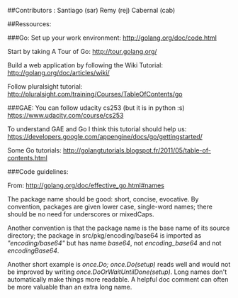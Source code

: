 ##Contributors :
Santiago (sar)
Remy (rej)
Cabernal (cab)


##Ressources:

###Go:
Set up your work environment:
http://golang.org/doc/code.html

Start by taking A Tour of Go:
http://tour.golang.org/

Build a web application by following the Wiki Tutorial:
http://golang.org/doc/articles/wiki/

Follow pluralsight tutorial:
http://pluralsight.com/training/Courses/TableOfContents/go

###GAE:
You can follow udacity cs253  (but it is in python :s)
https://www.udacity.com/course/cs253

To understand GAE and Go I think this tutorial should help us: 
https://developers.google.com/appengine/docs/go/gettingstarted/

Some Go tutorials:
http://golangtutorials.blogspot.fr/2011/05/table-of-contents.html


###Code guidelines:

From: http://golang.org/doc/effective_go.html#names

The package name should be good: short, concise, evocative. By convention, packages are given lower case, single-word names; there should be no need for underscores or mixedCaps. 

Another convention is that the package name is the base name of its source directory; the package in src/pkg/encoding/base64 is imported as *"encoding/base64"* but has name *base64*, not *encoding_base64* and not *encodingBase64*.

Another short example is *once.Do;* *once.Do(setup)* reads well and would not be improved by writing *once.DoOrWaitUntilDone(setup)*. Long names don't automatically make things more readable. A helpful doc comment can often be more valuable than an extra long name.
